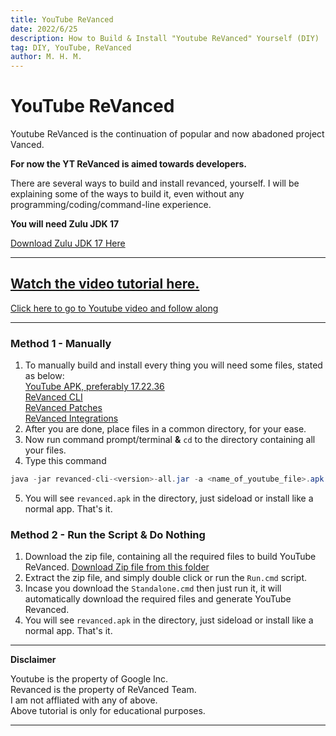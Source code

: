 ```yaml
---
title: YouTube ReVanced
date: 2022/6/25
description: How to Build & Install "Youtube ReVanced" Yourself (DIY)
tag: DIY, YouTube, ReVanced
author: M. H. M.
---
```


# YouTube ReVanced

Youtube ReVanced is the continuation of popular and now abadoned project Vanced.

**For now the YT ReVanced is aimed towards developers.**

There are several ways to build and install revanced, yourself. I will be explaining some of the ways to build it, even without any programming/coding/command-line experience.

**You will need Zulu JDK 17**

[Download Zulu JDK 17 Here](https://www.azul.com/downloads/?version=java-17-lts&package=jdk)



---

[Watch the video tutorial here.](https://www.youtube.com/watch?v=iXW2yCz3z1U)
---
[Click here to go to Youtube video and follow along](https://www.youtube.com/watch?v=iXW2yCz3z1U)

---



### Method 1 - Manually

1. To manually build and install every thing you will need some files, stated as below:<br/>[YouTube APK, preferably 17.22.36](https://www.apkmirror.com/apk/google-inc/youtube/youtube-17-22-36-release/youtube-17-22-36-2-android-apk-download/)<br/>[ReVanced CLI](https://github.com/revanced/revanced-cli/releases/latest) <br/>[ReVanced Patches](https://github.com/revanced/revanced-patches/releases/latest)<br/>[ReVanced Integrations](https://github.com/revanced/revanced-integrations/releases/latest)
2. After you are done, place files in a common directory, for your ease.
3. Now run command prompt/terminal **&** `cd` to the directory containing all your files.
4. Type this command
```java
java -jar revanced-cli-<version>-all.jar -a <name_of_youtube_file>.apk -c  -o revanced.apk -b revanced-patches-<version>.jar -m app-release-unsigned.apk --experimental
```
5. You will see `revanced.apk` in the directory, just sideload or install like a normal app. That's it.



### Method 2 - Run the Script & Do Nothing

1. Download the zip file, containing all the required files to build YouTube ReVanced. [Download Zip file from this folder](https://drive.google.com/drive/folders/1_gI1NDvLwS0ubXf3lSsFxpoaV77RCAwj)
2. Extract the zip file, and simply double click or run the `Run.cmd` script.
3. Incase you download the `Standalone.cmd` then just run it, it will automatically download the required files and generate YouTube Revanced.
4. You will see `revanced.apk` in the directory, just sideload or install like a normal app. That's it.




---
**Disclaimer**

Youtube is the property of Google Inc.<br/>Revanced is the property of ReVanced Team.<br/>I am not affliated with any of above.<br/>Above tutorial is only for educational purposes.

---
<br/><br/>
